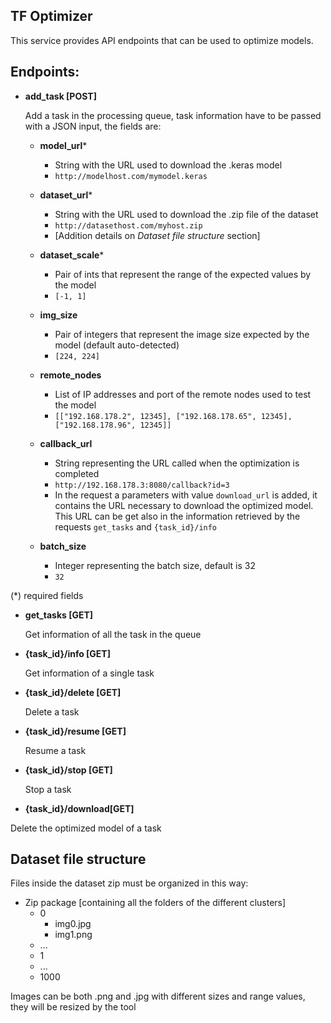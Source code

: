 ## TF Optimizer

  

This service provides API endpoints that can be used to optimize models.

  

## Endpoints:

-  **add_task [POST]**

    Add a task in the processing queue, task information have to be passed with a JSON input, the fields are:

    -  **model_url***
       - String with the URL used to download the .keras model
       -  `http://modelhost.com/mymodel.keras`

    -  **dataset_url***
       - String with the URL used to download the .zip file of the dataset
       -  `http://datasethost.com/myhost.zip`
       - [Addition details on *Dataset file structure* section]

    -  **dataset_scale***
       - Pair of ints that represent the range of the expected values by the model
       -  `[-1, 1]`
    -  **img_size**
       - Pair of integers that represent the image size expected by the model (default auto-detected)
       -  `[224, 224]`
    -  **remote_nodes**
       - List of IP addresses and port of the remote nodes used to test the model
       -  `[["192.168.178.2", 12345], ["192.168.178.65", 12345], ["192.168.178.96", 12345]]`
    -  **callback_url**
       - String representing the URL called when the optimization is completed
       -  `http://192.168.178.3:8080/callback?id=3`
       - In the request a parameters with value `download_url` is added, it contains the URL necessary to download the optimized model. This URL can be get also in the information retrieved by the requests `get_tasks` and `{task_id}/info`
    -  **batch_size**
       - Integer representing the batch size, default is 32
       -  `32`

  

(*) required fields

-  **get_tasks [GET]**
    
    Get information of all the task in the queue

-  **{task_id}/info [GET]**

    Get information of a single task

-  **{task_id}/delete [GET]**

    Delete a task

-  **{task_id}/resume [GET]**

    Resume a task

-  **{task_id}/stop [GET]**

    Stop a task

-  **{task_id}/download[GET]**

Delete the optimized model of a task
  

## Dataset file structure

Files inside the dataset zip must be organized in this way:
- Zip package [containing all the folders of the different clusters]
  - 0
    - img0.jpg
    - img1.png
  - ...
  - 1
  - ...
  - 1000

Images can be both .png and .jpg with different sizes and range values, they will be resized by the tool
